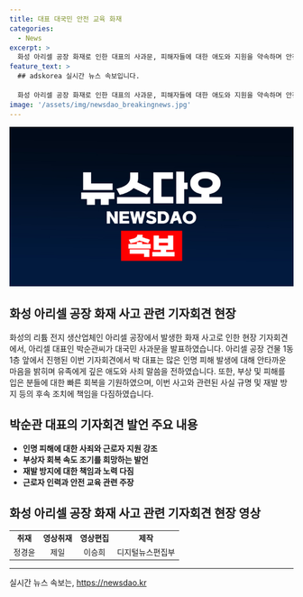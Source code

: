 ```yaml
---
title: 대표 대국민 안전 교육 화재
categories:
  - News
excerpt: >
  화성 아리셀 공장 화재로 인한 대표의 사과문, 피해자들에 대한 애도와 지원을 약속하며 안전 교육 수행 주장. 사고 원인 규명과 재발 방지를 위해 노력한다고 전했다. (150자)
feature_text: >
  ## adskorea 실시간 뉴스 속보입니다.

  화성 아리셀 공장 화재로 인한 대표의 사과문, 피해자들에 대한 애도와 지원을 약속하며 안전 교육 수행 주장. 사고 원인 규명과 재발 방지를 위해 노력한다고 전했다. (150자)
image: '/assets/img/newsdao_breakingnews.jpg'
---
```


<p><img src="/assets/img/newsdao_breakingnews.jpg" alt="adskorea 속보" /></p>

<h2 data-ke-size="size26">화성 아리셀 공장 화재 사고 관련 기자회견 현장</h2> 

<p data-ke-size="size16">화성의 리튬 전지 생산업체인 아리셀 공장에서 발생한 화재 사고로 인한 현장 기자회견에서, 아리셀 대표인 박순관씨가 대국민 사과문을 발표하였습니다. 아리셀 공장 건물 1동 1층 앞에서 진행된 이번 기자회견에서 박 대표는 많은 인명 피해 발생에 대해 안타까운 마음을 밝히며 유족에게 깊은 애도와 사죄 말씀을 전하였습니다. 또한, 부상 및 피해를 입은 분들에 대한 빠른 회복을 기원하였으며, 이번 사고와 관련된 사실 규명 및 재발 방지 등의 후속 조치에 책임을 다짐하였습니다.</p>

<h2 data-ke-size="size26">박순관 대표의 기자회견 발언 주요 내용</h2>

<ul>
  <li><b>인명 피해에 대한 사죄와 근로자 지원 강조</b></li>
  <li><b>부상자 회복 속도 조기를 희망하는 발언</b></li>
  <li><b>재발 방지에 대한 책임과 노력 다짐</b></li>
  <li><b>근로자 인력과 안전 교육 관련 주장</b></li>
</ul>

<h2 data-ke-size="size26">화성 아리셀 공장 화재 사고 관련 기자회견 현장 영상</h2>

<table>
  <tr>
    <td style="text-align: center; height: 17px;"><b>취재</b></td>
    <td style="text-align: center; height: 17px;"><b>영상취재</b></td>
    <td style="text-align: center; height: 17px;"><b>영상편집</b></td>
    <td style="text-align: center; height: 17px;"><b>제작</b></td>
  </tr>
  <tr>
    <td style="text-align: center; height: 17px;">정경윤</td>
    <td style="text-align: center; height: 17px;">제일</td>
    <td style="text-align: center; height: 17px;">이승희</td>
    <td style="text-align: center; height: 17px;">디지털뉴스편집부</td>
  </tr>
</table>

<hr>
실시간 뉴스 속보는, <a href="https://newsdao.kr" rel="dofollow">https://newsdao.kr</a>


